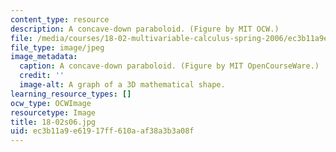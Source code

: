```yaml
---
content_type: resource
description: A concave-down paraboloid. (Figure by MIT OCW.)
file: /media/courses/18-02-multivariable-calculus-spring-2006/ec3b11a9e61917ff610aaf38a3b3a08f_18-02s06.jpg
file_type: image/jpeg
image_metadata:
  caption: A concave-down paraboloid. (Figure by MIT OpenCourseWare.)
  credit: ''
  image-alt: A graph of a 3D mathematical shape.
learning_resource_types: []
ocw_type: OCWImage
resourcetype: Image
title: 18-02s06.jpg
uid: ec3b11a9-e619-17ff-610a-af38a3b3a08f
---
```

